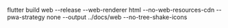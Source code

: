 flutter build web --release --web-renderer html --no-web-resources-cdn --pwa-strategy none --output ../docs/web --no-tree-shake-icons